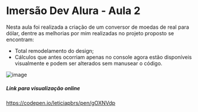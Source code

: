 # Imersão Dev Alura - Aula 2

Nesta aula foi realizada a criação de um conversor de moedas de real para dólar, dentre as melhorias por mim realizadas no projeto proposto se encontram:

- Total remodelamento do design;
- Cálculos que antes ocorriam apenas no console agora estão disponíveis visualmente e podem ser alterados sem manusear o código.

![image](https://user-images.githubusercontent.com/97967025/157785695-cd195ac8-4857-4779-87fb-2dfc79bf4fc4.png)

##### Link para visualização online
https://codepen.io/leticiapbrs/pen/gOXNVdp

